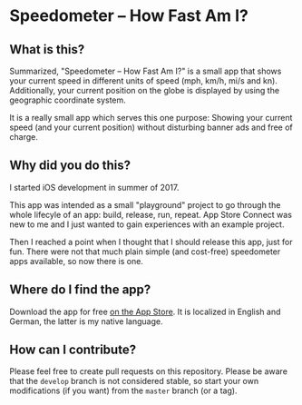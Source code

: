 # Speedometer – How Fast Am I?

## What is this?

Summarized, "Speedometer – How Fast Am I?" is a small app that shows your current speed in different units of speed (mph, km/h, mi/s and kn). Additionally, your current position on the globe is displayed by using the geographic coordinate system.

It is a really small app which serves this one purpose: Showing your current speed (and your current position) without disturbing banner ads and free of charge.

## Why did you do this?

I started iOS development in summer of 2017.

This app was intended as a small "playground" project to go through the whole lifecyle of an app: build, release, run, repeat. App Store Connect was new to me and I just wanted to gain experiences with an example project.

Then I reached a point when I thought that I should release this app, just for fun. There were not that much plain simple (and cost-free) speedometer apps available, so now there is one.

## Where do I find the app?

Download the app for free [on the App Store](https://itunes.apple.com/app/apple-store/id1361655713?pt=118900544&ct=repository-readme&mt=8). It is localized in English and German, the latter is my native language.

## How can I contribute?

Please feel free to create pull requests on this repository. Please be aware that the `develop` branch is not considered stable, so start your own modifications (if you want) from the `master` branch (or a tag).

